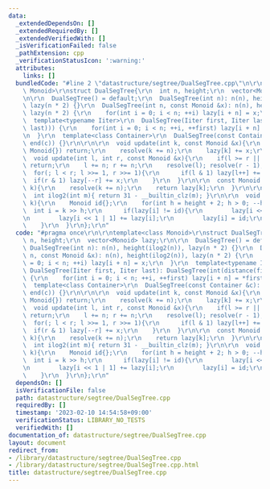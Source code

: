 ```yaml
---
data:
  _extendedDependsOn: []
  _extendedRequiredBy: []
  _extendedVerifiedWith: []
  _isVerificationFailed: false
  _pathExtension: cpp
  _verificationStatusIcon: ':warning:'
  attributes:
    links: []
  bundledCode: "#line 2 \"datastructure/segtree/DualSegTree.cpp\"\n\r\ntemplate<class\
    \ Monoid>\r\nstruct DualSegTree{\r\n  int n, height;\r\n  vector<Monoid> lazy;\r\
    \n\r\n  DualSegTree() = default;\r\n  DualSegTree(int n): n(n), height(ilog2(n)),\
    \ lazy(n * 2) {}\r\n  DualSegTree(int n, const Monoid &x): n(n), height(ilog2(n)),\
    \ lazy(n * 2) {\r\n    for(int i = 0; i < n; ++i) lazy[i + n] = x;\r\n  }\r\n\
    \  template<typename Iiter>\r\n  DualSegTree(Iiter first, Iiter last): DualSegTree(int(distance(first,\
    \ last))) {\r\n    for(int i = 0; i < n; ++i, ++first) lazy[i + n] = *first;\r\
    \n  }\r\n  template<class Container>\r\n  DualSegTree(const Container &c): DualSegTree(begin(c),\
    \ end(c)) {}\r\n\r\n\r\n  void update(int k, const Monoid &x){\r\n    if(x ==\
    \ Monoid{}) return;\r\n    resolve(k += n);\r\n    lazy[k] += x;\r\n  }\r\n\r\n\
    \  void update(int l, int r, const Monoid &x){\r\n    if(l >= r || x == Monoid{})\
    \ return;\r\n    l += n; r += n;\r\n    resolve(l); resolve(r - 1);\r\n\r\n  \
    \  for(; l < r; l >>= 1, r >>= 1){\r\n      if(l & 1) lazy[l++] += x;\r\n    \
    \  if(r & 1) lazy[--r] += x;\r\n    }\r\n  }\r\n\r\n  const Monoid &operator[](int\
    \ k){\r\n    resolve(k += n);\r\n    return lazy[k];\r\n  }\r\n\r\nprivate:\r\n\
    \  int ilog2(int m){ return 31 - __builtin_clz(m); }\r\n\r\n  void resolve(int\
    \ k){\r\n    Monoid id{};\r\n    for(int h = height + 2; h > 0; --h){\r\n    \
    \  int i = k >> h;\r\n      if(lazy[i] != id){\r\n        lazy[i << 1] += lazy[i];\r\
    \n        lazy[i << 1 | 1] += lazy[i];\r\n        lazy[i] = id;\r\n      }\r\n\
    \    }\r\n  }\r\n};\r\n"
  code: "#pragma once\r\n\r\ntemplate<class Monoid>\r\nstruct DualSegTree{\r\n  int\
    \ n, height;\r\n  vector<Monoid> lazy;\r\n\r\n  DualSegTree() = default;\r\n \
    \ DualSegTree(int n): n(n), height(ilog2(n)), lazy(n * 2) {}\r\n  DualSegTree(int\
    \ n, const Monoid &x): n(n), height(ilog2(n)), lazy(n * 2) {\r\n    for(int i\
    \ = 0; i < n; ++i) lazy[i + n] = x;\r\n  }\r\n  template<typename Iiter>\r\n \
    \ DualSegTree(Iiter first, Iiter last): DualSegTree(int(distance(first, last)))\
    \ {\r\n    for(int i = 0; i < n; ++i, ++first) lazy[i + n] = *first;\r\n  }\r\n\
    \  template<class Container>\r\n  DualSegTree(const Container &c): DualSegTree(begin(c),\
    \ end(c)) {}\r\n\r\n\r\n  void update(int k, const Monoid &x){\r\n    if(x ==\
    \ Monoid{}) return;\r\n    resolve(k += n);\r\n    lazy[k] += x;\r\n  }\r\n\r\n\
    \  void update(int l, int r, const Monoid &x){\r\n    if(l >= r || x == Monoid{})\
    \ return;\r\n    l += n; r += n;\r\n    resolve(l); resolve(r - 1);\r\n\r\n  \
    \  for(; l < r; l >>= 1, r >>= 1){\r\n      if(l & 1) lazy[l++] += x;\r\n    \
    \  if(r & 1) lazy[--r] += x;\r\n    }\r\n  }\r\n\r\n  const Monoid &operator[](int\
    \ k){\r\n    resolve(k += n);\r\n    return lazy[k];\r\n  }\r\n\r\nprivate:\r\n\
    \  int ilog2(int m){ return 31 - __builtin_clz(m); }\r\n\r\n  void resolve(int\
    \ k){\r\n    Monoid id{};\r\n    for(int h = height + 2; h > 0; --h){\r\n    \
    \  int i = k >> h;\r\n      if(lazy[i] != id){\r\n        lazy[i << 1] += lazy[i];\r\
    \n        lazy[i << 1 | 1] += lazy[i];\r\n        lazy[i] = id;\r\n      }\r\n\
    \    }\r\n  }\r\n};\r\n"
  dependsOn: []
  isVerificationFile: false
  path: datastructure/segtree/DualSegTree.cpp
  requiredBy: []
  timestamp: '2023-02-10 14:54:58+09:00'
  verificationStatus: LIBRARY_NO_TESTS
  verifiedWith: []
documentation_of: datastructure/segtree/DualSegTree.cpp
layout: document
redirect_from:
- /library/datastructure/segtree/DualSegTree.cpp
- /library/datastructure/segtree/DualSegTree.cpp.html
title: datastructure/segtree/DualSegTree.cpp
---
```

